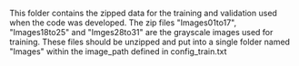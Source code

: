 This folder contains the zipped data for the training and validation used when the code was developed. 
The zip files "Images01to17", "Images18to25" and "Imges28to31" are the grayscale images used for training. 
These files should be unzipped and put into a single folder named "Images" within the image_path defined in config_train.txt


